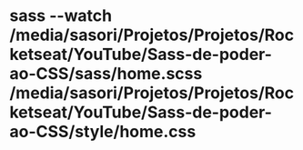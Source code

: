 # sass --watch /media/sasori/Projetos/Projetos/Rocketseat/YouTube/Sass-de-poder-ao-CSS/sass/home.scss /media/sasori/Projetos/Projetos/Rocketseat/YouTube/Sass-de-poder-ao-CSS/style/home.css

